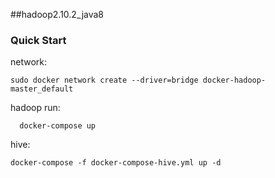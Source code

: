 ##hadoop2.10.2_java8

### Quick Start
network:
```
sudo docker network create --driver=bridge docker-hadoop-master_default
```
hadoop run:
```
  docker-compose up
```
hive:
```
docker-compose -f docker-compose-hive.yml up -d 
```

